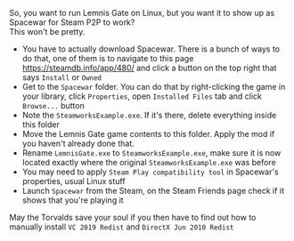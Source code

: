 
So, you want to run Lemnis Gate on Linux, but you want it to show up as Spacewar for Steam P2P to work?  
This won't be pretty.  

- You have to actually download Spacewar. There is a bunch of ways to do that, one of them is to navigate to this page https://steamdb.info/app/480/ and click a button on the top right that says `Install` or `Owned`
- Get to the `Spacewar` folder. You can do that by right-clicking the game in your library, click `Properties`, open `Installed Files` tab and click `Browse...` button
- Note the `SteamworksExample.exe`. If it's there, delete everything inside this folder
- Move the Lemnis Gate game contents to this folder. Apply the mod if you haven't already done that.
- Rename `LemnisGate.exe` to `SteamworksExample.exe`, make sure it is now located exactly where the original `SteamworksExample.exe` was before
- You may need to apply `Steam Play compatibility tool` in Spacewar's properties, usual Linux stuff
- Launch `Spacewar` from the Steam, on the Steam Friends page check if it shows that you're playing it

May the Torvalds save your soul if you then have to find out how to manually install `VC 2019 Redist` and `DirectX Jun 2010 Redist`